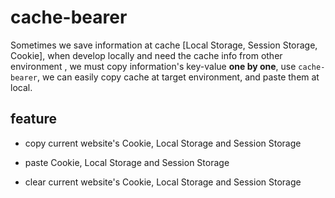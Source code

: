 # cache-bearer

Sometimes we save information at cache [Local Storage, Session Storage, Cookie], when develop locally and need the cache info from other environment , we must copy information's key-value **one by one**, use `cache-bearer`, we can easily copy cache at target environment, and paste them at local.

## feature

* copy current website's Cookie, Local Storage and Session Storage

* paste Cookie, Local Storage and Session Storage

* clear current website's Cookie, Local Storage and Session Storage
